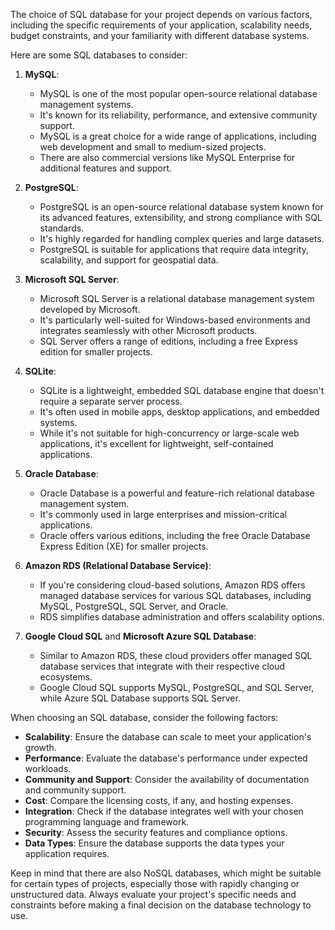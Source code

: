 The choice of SQL database for your project depends on various factors, including the specific requirements of your application, scalability needs, budget constraints, and your familiarity with different database systems.

Here are some SQL databases to consider:

1. **MySQL**:

   - MySQL is one of the most popular open-source relational database management systems.
   - It's known for its reliability, performance, and extensive community support.
   - MySQL is a great choice for a wide range of applications, including web development and small to medium-sized projects.
   - There are also commercial versions like MySQL Enterprise for additional features and support.

2. **PostgreSQL**:

   - PostgreSQL is an open-source relational database system known for its advanced features, extensibility, and strong compliance with SQL standards.
   - It's highly regarded for handling complex queries and large datasets.
   - PostgreSQL is suitable for applications that require data integrity, scalability, and support for geospatial data.

3. **Microsoft SQL Server**:

   - Microsoft SQL Server is a relational database management system developed by Microsoft.
   - It's particularly well-suited for Windows-based environments and integrates seamlessly with other Microsoft products.
   - SQL Server offers a range of editions, including a free Express edition for smaller projects.

4. **SQLite**:

   - SQLite is a lightweight, embedded SQL database engine that doesn't require a separate server process.
   - It's often used in mobile apps, desktop applications, and embedded systems.
   - While it's not suitable for high-concurrency or large-scale web applications, it's excellent for lightweight, self-contained applications.

5. **Oracle Database**:

   - Oracle Database is a powerful and feature-rich relational database management system.
   - It's commonly used in large enterprises and mission-critical applications.
   - Oracle offers various editions, including the free Oracle Database Express Edition (XE) for smaller projects.

6. **Amazon RDS (Relational Database Service)**:

   - If you're considering cloud-based solutions, Amazon RDS offers managed database services for various SQL databases, including MySQL, PostgreSQL, SQL Server, and Oracle.
   - RDS simplifies database administration and offers scalability options.

7. **Google Cloud SQL** and **Microsoft Azure SQL Database**:
   - Similar to Amazon RDS, these cloud providers offer managed SQL database services that integrate with their respective cloud ecosystems.
   - Google Cloud SQL supports MySQL, PostgreSQL, and SQL Server, while Azure SQL Database supports SQL Server.

When choosing an SQL database, consider the following factors:

- **Scalability**: Ensure the database can scale to meet your application's growth.
- **Performance**: Evaluate the database's performance under expected workloads.
- **Community and Support**: Consider the availability of documentation and community support.
- **Cost**: Compare the licensing costs, if any, and hosting expenses.
- **Integration**: Check if the database integrates well with your chosen programming language and framework.
- **Security**: Assess the security features and compliance options.
- **Data Types**: Ensure the database supports the data types your application requires.

Keep in mind that there are also NoSQL databases, which might be suitable for certain types of projects, especially those with rapidly changing or unstructured data. Always evaluate your project's specific needs and constraints before making a final decision on the database technology to use.
